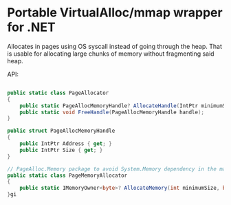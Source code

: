 # Portable VirtualAlloc/mmap wrapper for .NET

Allocates in pages using OS syscall instead of going through the heap. That is usable for allocating large chunks of memory without fragmenting said heap.

API:

```cs

public static class PageAllocator
{
    public static PageAllocMemoryHandle? AllocateHandle(IntPtr minimumSize);
    public static void FreeHandle(PageAllocMemoryHandle handle);
}

public struct PageAllocMemoryHandle
{
    public IntPtr Address { get; }
    public IntPtr Size { get; }
}

// PageAlloc.Memory package to avoid System.Memory dependency in the main one
public static class PageMemoryAllocator
{
    public static IMemoryOwner<byte>? AllocateMemory(int minimumSize, bool truncateReportedSize = false)
}gi


```